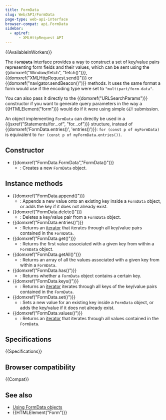 ```yaml
---
title: FormData
slug: Web/API/FormData
page-type: web-api-interface
browser-compat: api.FormData
sidebar:
  - apiref:
      - XMLHttpRequest API
---
```


{{AvailableInWorkers}}

The **`FormData`** interface provides a way to construct a set of key/value pairs representing form fields and their values, which can be sent using the {{domxref("Window/fetch", "fetch()")}}, {{domxref("XMLHttpRequest.send()")}} or {{domxref("navigator.sendBeacon()")}} methods. It uses the same format a form would use if the encoding type were set to `"multipart/form-data"`.

You can also pass it directly to the {{domxref("URLSearchParams")}} constructor if you want to generate query parameters in the way a {{HTMLElement("form")}} would do if it were using simple `GET` submission.

An object implementing `FormData` can directly be used in a {{jsxref("Statements/for...of", "for...of")}} structure, instead of {{domxref('FormData.entries()', 'entries()')}}: `for (const p of myFormData)` is equivalent to `for (const p of myFormData.entries())`.

## Constructor

- {{domxref("FormData.FormData","FormData()")}}
  - : Creates a new `FormData` object.

## Instance methods

- {{domxref("FormData.append()")}}
  - : Appends a new value onto an existing key inside a `FormData` object, or adds the key if it does not already exist.
- {{domxref("FormData.delete()")}}
  - : Deletes a key/value pair from a `FormData` object.
- {{domxref("FormData.entries()")}}
  - : Returns an [iterator](/en-US/docs/Web/JavaScript/Reference/Iteration_protocols) that iterates through all key/value pairs contained in the `FormData`.
- {{domxref("FormData.get()")}}
  - : Returns the first value associated with a given key from within a `FormData` object.
- {{domxref("FormData.getAll()")}}
  - : Returns an array of all the values associated with a given key from within a `FormData`.
- {{domxref("FormData.has()")}}
  - : Returns whether a `FormData` object contains a certain key.
- {{domxref("FormData.keys()")}}
  - : Returns an [iterator](/en-US/docs/Web/JavaScript/Reference/Iteration_protocols) iterates through all keys of the key/value pairs contained in the `FormData`.
- {{domxref("FormData.set()")}}
  - : Sets a new value for an existing key inside a `FormData` object, or adds the key/value if it does not already exist.
- {{domxref("FormData.values()")}}
  - : Returns an [iterator](/en-US/docs/Web/JavaScript/Reference/Iteration_protocols) that iterates through all values contained in the `FormData`.

## Specifications

{{Specifications}}

## Browser compatibility

{{Compat}}

## See also

- [Using FormData objects](/en-US/docs/Web/API/XMLHttpRequest_API/Using_FormData_Objects)
- {{HTMLElement("Form")}}
